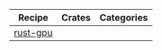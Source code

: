 | Recipe | Crates | Categories |
|--------|--------|------------|
| [rust-gpu][ex-rust-gpu] | | |

[ex-rust-gpu]: index.md#rust-gpu
